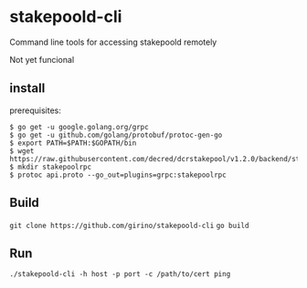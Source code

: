 # stakepoold-cli
Command line tools for accessing stakepoold remotely

Not yet funcional

## install

prerequisites: 
```
$ go get -u google.golang.org/grpc
$ go get -u github.com/golang/protobuf/protoc-gen-go
$ export PATH=$PATH:$GOPATH/bin
$ wget https://raw.githubusercontent.com/decred/dcrstakepool/v1.2.0/backend/stakepoold/rpc/api.proto
$ mkdir stakepoolrpc
$ protoc api.proto --go_out=plugins=grpc:stakepoolrpc
```

## Build

`git clone https://github.com/girino/stakepoold-cli`
`go build`

## Run

`./stakepoold-cli -h host -p port -c /path/to/cert ping`
